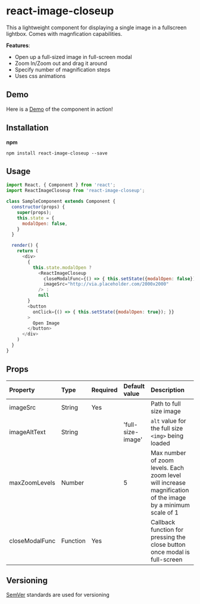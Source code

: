 # react-image-closeup
This a lightweight component for displaying a single image in a fullscreen lightbox. Comes with magnfication capabilities. 

**Features**:
- Open up a full-sized image in full-screen modal
- Zoom In/Zoom out and drag it around
- Specify number of magnification steps
- Uses css animations

## Demo
Here is a [Demo](https://grittly.github.io/react-image-closeup/) of the component in action!

## Installation

**npm**
```
npm install react-image-closeup --save
```

## Usage
```javascript
import React, { Component } from 'react';
import ReactImageCloseup from 'react-image-closeup';

class SampleComponent extends Component {
  constructor(props) {
    super(props);
    this.state = {
      modalOpen: false,
    }
  }

  render() {
    return (
      <div>
        {
          this.state.modalOpen ?
            <ReactImageCloseup
              closeModalFunc={() => { this.setState({modalOpen: false}); }}
              imageSrc="http://via.placeholder.com/2000x2000"
            /> :
            null
        }
        <button
          onClick={() => { this.setState({modalOpen: true}); }}
        >
          Open Image
        </button>
      </div>
    )
  }
}
```

## Props
Property | Type | Required | Default value | Description
:-- | :-- | :-- | :-- | :-- 
imageSrc | String | Yes |  | Path to full size image
imageAltText | String | | 'full-size-image' | `alt` value for the full size `<img>` being loaded
maxZoomLevels | Number | | 5 | Max number of zoom levels. Each zoom level will increase magnification of the image by a minimum scale of 1
closeModalFunc | Function | Yes | | Callback function for pressing the close button once modal is full-screen

## Versioning
[SemVer](https://semver.org/) standards are used for versioning
